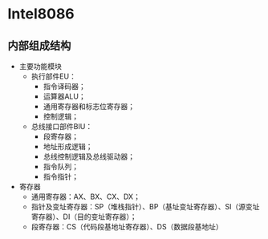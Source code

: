 # Intel8086

## 内部组成结构

- 主要功能模块
  - 执行部件EU：
    - 指令译码器；
    - 运算器ALU；
    - 通用寄存器和标志位寄存器；
    - 控制逻辑；
  - 总线接口部件BIU：
    - 段寄存器；
    - 地址形成逻辑；
    - 总线控制逻辑及总线驱动器；
    - 指令队列；
    - 指令指针；
- 寄存器
  - 通用寄存器：AX、BX、CX、DX；
  - 指针及变址寄存器：SP（堆栈指针）、BP（基址变址寄存器）、SI（源变址寄存器）、DI（目的变址寄存器）；
  - 段寄存器：CS（代码段基地址寄存器）、DS（数据段基地址）
